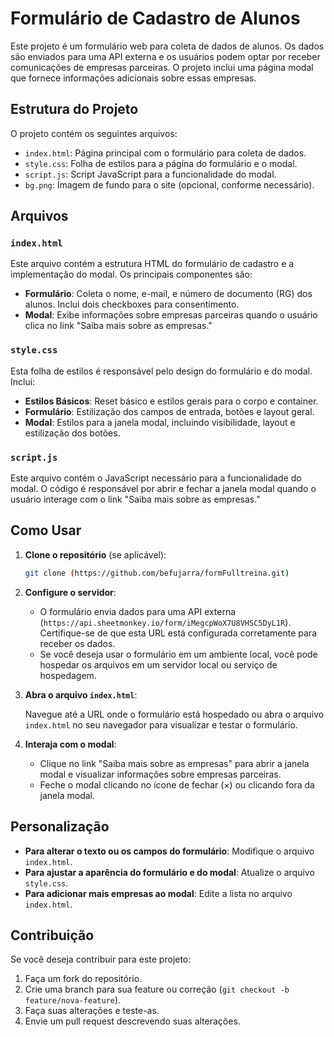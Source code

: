 
# Formulário de Cadastro de Alunos

Este projeto é um formulário web para coleta de dados de alunos. Os dados são enviados para uma API externa e os usuários podem optar por receber comunicações de empresas parceiras. O projeto inclui uma página modal que fornece informações adicionais sobre essas empresas.

## Estrutura do Projeto

O projeto contém os seguintes arquivos:

- `index.html`: Página principal com o formulário para coleta de dados.
- `style.css`: Folha de estilos para a página do formulário e o modal.
- `script.js`: Script JavaScript para a funcionalidade do modal.
- `bg.png`: Imagem de fundo para o site (opcional, conforme necessário).

## Arquivos

### `index.html`

Este arquivo contém a estrutura HTML do formulário de cadastro e a implementação do modal. Os principais componentes são:

- **Formulário**: Coleta o nome, e-mail, e número de documento (RG) dos alunos. Inclui dois checkboxes para consentimento.
- **Modal**: Exibe informações sobre empresas parceiras quando o usuário clica no link "Saiba mais sobre as empresas."

### `style.css`

Esta folha de estilos é responsável pelo design do formulário e do modal. Inclui:

- **Estilos Básicos**: Reset básico e estilos gerais para o corpo e container.
- **Formulário**: Estilização dos campos de entrada, botões e layout geral.
- **Modal**: Estilos para a janela modal, incluindo visibilidade, layout e estilização dos botões.

### `script.js`

Este arquivo contém o JavaScript necessário para a funcionalidade do modal. O código é responsável por abrir e fechar a janela modal quando o usuário interage com o link "Saiba mais sobre as empresas."

## Como Usar

1. **Clone o repositório** (se aplicável):

   ```bash
   git clone (https://github.com/befujarra/formFulltreina.git)
   ```

2. **Configure o servidor**:

   - O formulário envia dados para uma API externa (`https://api.sheetmonkey.io/form/iMegcpWoX7U8VHSC5DyL1R`). Certifique-se de que esta URL está configurada corretamente para receber os dados.
   - Se você deseja usar o formulário em um ambiente local, você pode hospedar os arquivos em um servidor local ou serviço de hospedagem.

3. **Abra o arquivo `index.html`**:

   Navegue até a URL onde o formulário está hospedado ou abra o arquivo `index.html` no seu navegador para visualizar e testar o formulário.

4. **Interaja com o modal**:

   - Clique no link "Saiba mais sobre as empresas" para abrir a janela modal e visualizar informações sobre empresas parceiras.
   - Feche o modal clicando no ícone de fechar (×) ou clicando fora da janela modal.

## Personalização

- **Para alterar o texto ou os campos do formulário**: Modifique o arquivo `index.html`.
- **Para ajustar a aparência do formulário e do modal**: Atualize o arquivo `style.css`.
- **Para adicionar mais empresas ao modal**: Edite a lista no arquivo `index.html`.

## Contribuição

Se você deseja contribuir para este projeto:

1. Faça um fork do repositório.
2. Crie uma branch para sua feature ou correção (`git checkout -b feature/nova-feature`).
3. Faça suas alterações e teste-as.
4. Envie um pull request descrevendo suas alterações.
